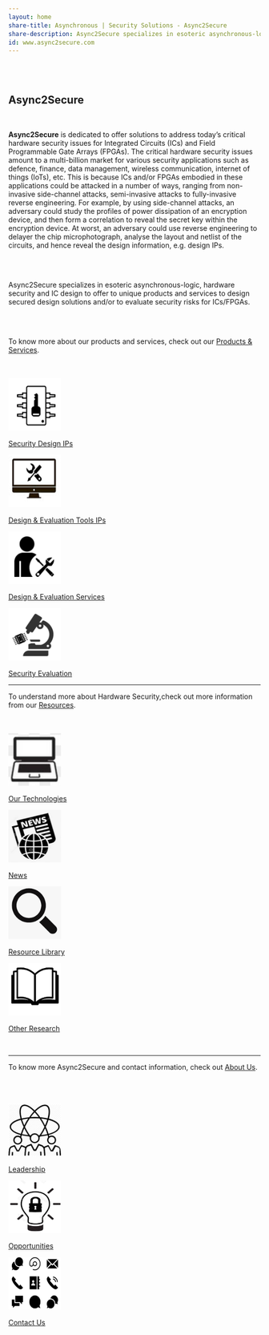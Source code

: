 ```yaml
---
layout: home
share-title: Asynchronous | Security Solutions - Async2Secure
share-description: Async2Secure specializes in esoteric asynchronous-logic designs and side-channel-attack (SCA) evaluation solutions for ICs/FPGAs
id: www.async2secure.com
---
```


<section id="content">
<br>
<br>
<div class="hero--home">
   <div class="hero__wrap">
      <h1 class="hero__title">Async2Secure</h1>
   </div>
</div>
<br>
<article class="new">
   <p><strong>Async2Secure</strong> is dedicated to offer solutions to address today’s critical hardware security
      issues for Integrated Circuits (ICs) and Field Programmable Gate Arrays (FPGAs). The critical
      hardware security issues amount to a multi-billion market for various security applications such
      as defence, finance, data management, wireless communication, internet of things (IoTs), etc.
      This is because ICs and/or FPGAs embodied in these applications could be attacked in a number
      of ways, ranging from non-invasive side-channel attacks, semi-invasive attacks to fully-invasive
      reverse engineering. For example, by using side-channel attacks, an adversary could study the
      profiles of power dissipation of an encryption device, and then form a correlation to reveal the
      secret key within the encryption device. At worst, an adversary could use reverse engineering
      to delayer the chip microphotograph, analyse the layout and netlist of the circuits, and hence
      reveal the design information, e.g. design IPs.
   </p>
   <br>
   <br>
   <p>Async2Secure specializes in esoteric asynchronous-logic, hardware security and IC design to
      offer to unique products and services to design secured design solutions and/or to evaluate
      security risks for ICs/FPGAs.
   </p>
   <br>
   <br>
   <p>To know more about our products and services, check out our <a href="{{ site.baseurl }}{% link _pages/products/product.md %}">Products & Services</a>.</p>
   <section id="content">
      <div class="container">
         <br>
         <br>
         <div class="row">
            <div class="col-sm ">
               <a href="{{ site.baseurl }}{% link _pages/products/security_design_ips.md %}" class="link-block">
                  <img class="mx-auto d-block image" src="/assets/home/security_design_ips.png" style="width:105px;height:105px;transform:rotate(180deg);">
                  <p class="text-center"> Security Design IPs
                  </p>
               </a>
            </div>
            <div class="col-sm">
               <a href="{{ site.baseurl }}{% link _pages/products/design_and_evaluation_tools.md %}" class="link-block">
                  <img class="mx-auto d-block image" src="/assets/home/design_evaluation_tools.png" style="width:105px;height:105px;">
                  <p class="text-center"> Design & Evaluation Tools IPs
                  </p>
               </a>
            </div>
            <div class="col-sm">
               <a href="{{ site.baseurl }}{% link _pages/products/design_solution.md %}" class="link-block">
                  <img class="mx-auto d-block image" src="/assets/home/design_evaluation_sevices.png" style="width:105px;height:105px;">
                  <p class="text-center"> Design & Evaluation Services</p>
               </a>
            </div>
            <div class="col-sm">
               <a href="{{ site.baseurl }}{% link _pages/products/security_evaluation.md %}" class="link-block">
                  <img class="mx-auto d-block image" src="/assets/home/side_channel_attacks.png" style="width:105px;height:105px;">
                  <p class="text-center"> Security Evaluation</p>
               </a>
            </div>
         </div>
         <hr class="new1">
         <p>To understand more about Hardware Security,check out more information from our <a href="{{ site.baseurl }}{% link _pages/resources/resources.md %}">Resources</a>.</p>
         <br>
         <br>
         <div class="row">
            <div class="col">
               <a href="{{ site.baseurl }}{% link _pages/resources/technology.md %}" class="link-block">
                  <img class="mx-auto d-block image" src="/assets/resources/image--0121.png" style="width:105px;height:105px;transform:rotate(180deg);">
                  <p class="text-center"> Our Technologies
                  </p>
               </a>
            </div>
            <div class="col">
               <a href="{{ site.baseurl }}{% link _pages/resources/news.md %}" class="link-block">
                  <img class="mx-auto d-block image" src="/assets/resources/image--045.png" style="width:105px;height:105px;">
                  <p class="text-center"> News
                  </p>
               </a>
            </div>
            <div class="col">
               <a href="{{ site.baseurl }}{% link _pages/resources/resource_library.md %}" class="link-block">
                  <img class="mx-auto d-block image" src="/assets/resources/image--044.png" style="width:105px;height:105px;transform:rotate(90deg);">
                  <p class="text-center"> Resource Library</p>
               </a>
            </div>
            <div class="col">
               <a href="{{ site.baseurl }}{% link _pages/resources/other_research.md %}" class="link-block">
                  <img class="mx-auto d-block image" src="/assets/resources/image--043.png" style="width:105px;height:105px;transform:rotate(180deg);">
                  <p class="text-center"> Other Research</p>
               </a>
            </div>
         </div>
         <br>
         <hr class="new2">
         <p>To know more Async2Secure and contact information, check out <a href="{{ site.baseurl }}{% link _pages/about/about.md %}">About Us</a>.</p>
         <br>
         <br>
         <br>
         <div class="row">
            <div class="col-sm">
               <a href="{{ site.baseurl }}{% link _pages/about/leadership.md %}" class="link-block">
                  <img class="mx-auto d-block image" src="/assets/home/leadership.png" style="width:105px;height:105px;">
                  <p class="text-center"> Leadership</p>
               </a>
            </div>
            <div class="col-sm">
               <a href="{{ site.baseurl }}{% link _pages/about/opportunities.md %}" class="link-block">
                  <img class="mx-auto d-block image" src="/assets/home/opportunities.png" style="width:105px;height:105px;transform:rotate(180deg);">
                  <p class="text-center"> Opportunities</p>
               </a>
            </div>
            <div class="col-sm">
               <a href="{{ site.baseurl }}{% link _pages/about/contact.md %}" class="link-block">
                  <img class="mx-auto d-block image" src="/assets/home/contact_us.png" style="width:105px;height:105px;transform:rotate(180deg);">
                  <p class="text-center"> Contact Us</p>
               </a>
            </div>
         </div>
      </div>
      <br>
      <br>
   </section>
</article>
